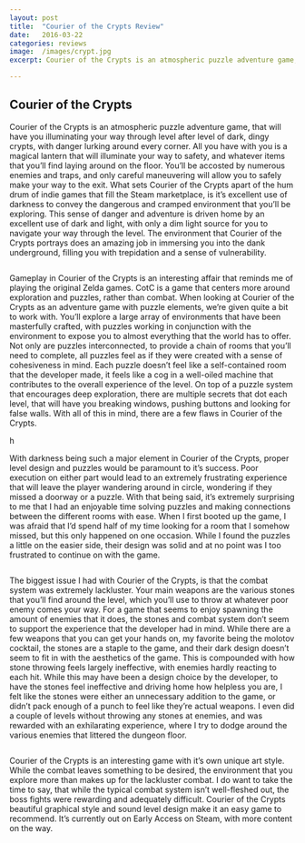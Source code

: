 ```yaml
---
layout: post
title:  "Courier of the Crypts Review"
date:   2016-03-22
categories: reviews
image:  /images/crypt.jpg
excerpt: Courier of the Crypts is an atmospheric puzzle adventure game, whose main mechanic revolves around the correct manipulation of light with the environment.  You’ll spend your time navigating your way through dark crypts, over seas of acid and breaking into secret chambers.

---
```

## Courier of the Crypts

Courier of the Crypts is an atmospheric puzzle adventure game, that will have you illuminating your way through level after level of dark, dingy crypts, with danger lurking around every corner.  All you have with you is a magical lantern that will illuminate your way to safety, and whatever items that you’ll find laying around on the floor.  You’ll be accosted by numerous enemies and traps, and only careful maneuvering will allow you to safely make your way to the exit.  What sets Courier of the Crypts apart of the hum drum of indie games that fill the Steam marketplace, is it’s excellent use of darkness to convey the dangerous and cramped environment that you’ll be exploring.  This sense of danger and adventure is driven home by an excellent use of dark and light, with only a dim light source for you to navigate your way through the level.  The environment that Courier of the Crypts portrays does an amazing job in immersing you into the dank underground, filling you with trepidation and a sense of vulnerability.

<img class="gfyitem" data-id="LegitimateGrizzledBeetle" />

Gameplay in Courier of the Crypts is an interesting affair that reminds me of playing the original Zelda games.  CotC is a game that centers more around exploration and puzzles, rather than combat.  When looking at Courier of the Crypts as an adventure game with puzzle elements, we’re given quite a bit to work with.  You’ll explore a large array of environments that have been masterfully crafted, with puzzles working in conjunction with the environment to expose you to almost everything that the world has to offer.  Not only are puzzles interconnected, to provide a chain of rooms that you’ll need to complete, all puzzles feel as if they were created with a sense of cohesiveness in mind.  Each puzzle doesn’t feel like a self-contained room that the developer made, it feels like a cog in a well-oiled machine that contributes to the overall experience of the level.  On top of a puzzle system that encourages deep exploration, there are multiple secrets that dot each level, that will have you breaking windows, pushing buttons and looking for false walls.  With all of this in mind, there are a few flaws in Courier of the Crypts.

h<img class="gfyitem" data-id="WastefulVastDogwoodclubgall" />

With darkness being such a major element in Courier of the Crypts, proper level design and puzzles would be paramount to it’s success.  Poor execution on either part would lead to an extremely frustrating experience that will leave the player wandering around in circle, wondering if they missed a doorway or a puzzle.  With that being said, it’s extremely surprising to me that I had an enjoyable time solving puzzles and making connections between the different rooms with ease.  When I first booted up the game, I was afraid that I’d spend half of my time looking for a room that I somehow missed, but this only happened on one occasion.  While I found the puzzles a little on the easier side, their design was solid and at no point was I too frustrated to continue on with the game.

<img class="gfyitem" data-id="DelightfulSmartBellfrog" />

The biggest issue I had with Courier of the Crypts, is that the combat system was extremely lackluster.  Your main weapons are the various stones that you’ll find around the level, which you’ll use to throw at whatever poor enemy comes your way.  For a game that seems to enjoy spawning the amount of enemies that it does, the stones and combat system don’t seem to support the experience that the developer had in mind.  While there are a few weapons that you can get your hands on, my favorite being the molotov cocktail, the stones are a staple to the game, and their dark design doesn’t seem to fit in with the aesthetics of the game.  This is compounded with how stone throwing feels largely ineffective, with enemies hardly reacting to each hit.  While this may have been a design choice by the developer, to have the stones feel ineffective and driving home how helpless you are, I felt like the stones were either an unnecessary addition to the game, or didn’t pack enough of a punch to feel like they’re actual weapons.  I even did a couple of levels without throwing any stones at enemies, and was rewarded with an exhilarating experience, where I try to dodge around the various enemies that littered the dungeon floor.

<img class="gfyitem" data-id="ParallelConsciousInchworm" />

Courier of the Crypts is an interesting game with it’s own unique art style.  While the combat leaves something to be desired, the environment that you explore more than makes up for the lackluster combat.  I do want to take the time to say, that while the typical combat system isn’t well-fleshed out, the boss fights were rewarding and adequately difficult.  Courier of the Crypts beautiful graphical style and sound level design make it an easy game to recommend.  It’s currently out on Early Access on Steam, with more content on the way.





